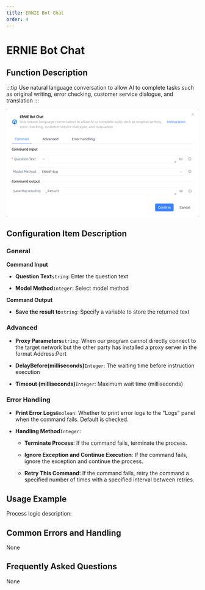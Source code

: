 ```yaml
---
title: ERNIE Bot Chat
order: 4
---
```


# ERNIE Bot Chat

## Function Description

:::tip 
Use natural language conversation to allow AI to complete tasks such as original writing, error checking, customer service dialogue, and translation
:::

![ERNIE Bot Chat](../../../assets/ERNIE%20Bot%20Chat_command.png)

## Configuration Item Description

### General

**Command Input**

- **Question Text**`string`: Enter the question text

- **Model Method**`Integer`: Select model method


**Command Output**

- **Save the result to**`string`: Specify a variable to store the returned text

### Advanced

- **Proxy Parameters**`string`: When our program cannot directly connect to the target network but the other party has installed a proxy server in the format Address:Port

- **DelayBefore(milliseconds)**`Integer`: The waiting time before instruction execution

- **Timeout (milliseconds)**`Integer`: Maximum wait time (milliseconds)

### Error Handling

- **Print Error Logs**`Boolean`: Whether to print error logs to the "Logs" panel when the command fails. Default is checked. 

- **Handling Method**`Integer`:

    - **Terminate Process**: If the command fails, terminate the process.

    - **Ignore Exception and Continue Execution**: If the command fails, ignore the exception and continue the process.

    - **Retry This Command**: If the command fails, retry the command a specified number of times with a specified interval between retries.

## Usage Example

Process logic description:

## Common Errors and Handling

None

## Frequently Asked Questions

None

